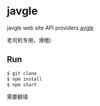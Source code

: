 # javgle
javgle web site API providers [avgle](https://avgle.com)

老司机专用，滑稽)

## Run

```bash
$ git clone 
$ npm install
$ npm start
```

需要翻墙